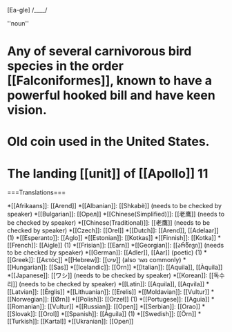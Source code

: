[Ea-gle] /____/

''noun''

# Any of several carnivorous bird species in the order [[Falconiformes]], known to have a powerful hooked bill and have keen vision.
# Old coin used in the United States.
# The landing [[unit]] of [[Apollo]] 11

===Translations===

*[[Afrikaans]]: [[Arend]]
*[[Albanian]]: [[Shkabë]] (needs to be checked by speaker)
*[[Bulgarian]]: [[Oрел]]
*[[Chinese(Simplified)]]: [[老鹰]] (needs to be checked by speaker)
*[[Chinese(Traditional)]]: [[老鷹]] (needs to be checked by speaker)
*[[Czech]]: [[Orel]]
*[[Dutch]]: [[Arend]], [[Adelaar]] (1)
*[[Esperanto]]: [[Aglo]]
*[[Estonian]]: [[Kotkas]]
*[[Finnish]]: [[Kotka]]
*[[French]]: [[Aigle]] (1)
*[[Frisian]]: [[Earn]]
*[[Georgian]]: [[არწივი]] (needs to be checked by speaker)
*[[German]]: [[Adler]], [[Aar]] (poetic) (1)
*[[Greek]]: [[Aετός]]
*[[Hebrew]]: [[עיט]] (also נשר commonly)
*[[Hungarian]]: [[Sas]] 
*[[Icelandic]]: [[Örn]]
*[[Italian]]: [[Aquila]], [[Àquila]]
*[[Japanese]]: [[ワシ]] (needs to be checked by speaker)
*[[Korean]]: [[독수리]] (needs to be checked by speaker)
*[[Latin]]: [[Aquila]], [[Aqvila]]
*[[Latvian]]: [[Ērglis]]
*[[Lithuanian]]: [[Erelis]]
*[[Moldavian]]: [[Vultur]]
*[[Norwegian]]: [[Ørn]]
*[[Polish]]: [[Orzeł]] (1)
*[[Portugese]]: [[Aguia]]
*[[Romanian]]: [[Vultur]]
*[[Russian]]: [[Oрел]]
*[[Serbian]]: [[Orao]]
*[[Slovak]]: [[Orol]]
*[[Spanish]]: [[Águila]] (1)
*[[Swedish]]: [[Örn]]
*[[Turkish]]: [[Kartal]]
*[[Ukranian]]: [[Oрел]]